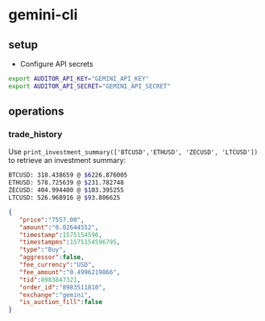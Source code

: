 # gemini-cli

## setup
- Configure API secrets
```bash
export AUDITOR_API_KEY="GEMINI_API_KEY"
export AUDITOR_API_SECRET="GEMINI_API_SECRET"
```

## operations

### trade_history

Use `print_investment_summary(['BTCUSD','ETHUSD', 'ZECUSD', 'LTCUSD'])` to retrieve an investment summary:
```bash
BTCUSD: 318.438659 @ $6226.876005
ETHUSD: 578.725639 @ $231.782748
ZECUSD: 404.994400 @ $103.395255
LTCUSD: 526.968916 @ $93.806625
```


```json
{
   "price":"7557.00",
   "amount":"0.02644552",
   "timestamp":1575154596,
   "timestampms":1575154596795,
   "type":"Buy",
   "aggressor":false,
   "fee_currency":"USD",
   "fee_amount":"0.4996219866",
   "tid":8983847321,
   "order_id":"8983511810",
   "exchange":"gemini",
   "is_auction_fill":false
}
```